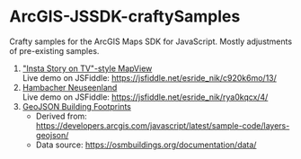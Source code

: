 # ArcGIS-JSSDK-craftySamples
Crafty samples for the ArcGIS Maps SDK for JavaScript. Mostly adjustments of pre-existing samples.

1. ["Insta Story on TV"-style MapView](./instaStoryOnTvStyleMapView)<br/>
   Live demo on JSFiddle: https://jsfiddle.net/esride_nik/c920k6mo/13/
2. [Hambacher Neuseenland](./hambacherNeuseenland)<br/>
   Live demo on JSFiddle: https://jsfiddle.net/esride_nik/rya0kqcx/4/
3. [GeoJSON Building Footprints](./geoJsonBuildingFootprints/)<br/>
   * Derived from: https://developers.arcgis.com/javascript/latest/sample-code/layers-geojson/
   * Data source: https://osmbuildings.org/documentation/data/